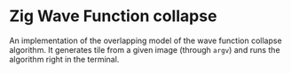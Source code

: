 # Zig Wave Function collapse
An implementation of the overlapping model of the wave function collapse algorithm. It generates tile from a given image (through `argv`) and runs the algorithm right in the terminal.
